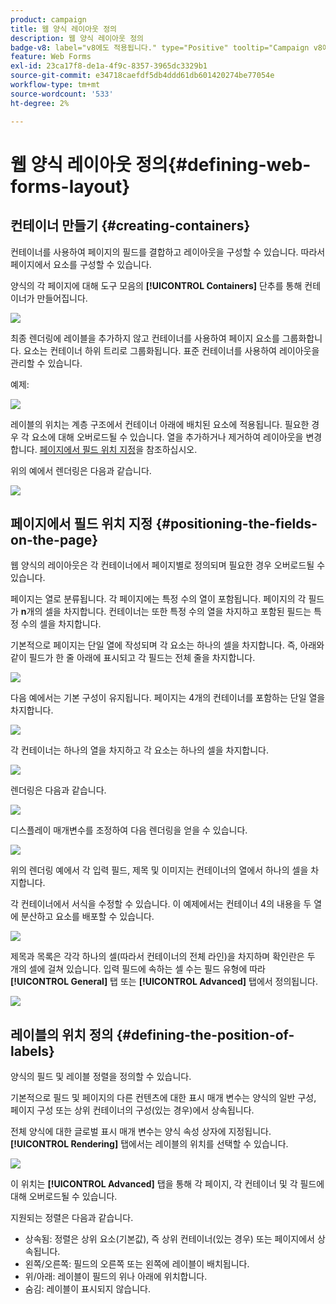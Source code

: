 ```yaml
---
product: campaign
title: 웹 양식 레이아웃 정의
description: 웹 양식 레이아웃 정의
badge-v8: label="v8에도 적용됩니다." type="Positive" tooltip="Campaign v8에도 적용됩니다."
feature: Web Forms
exl-id: 23ca17f8-de1a-4f9c-8357-3965dc3329b1
source-git-commit: e34718caefdf5db4ddd61db601420274be77054e
workflow-type: tm+mt
source-wordcount: '533'
ht-degree: 2%

---
```


# 웹 양식 레이아웃 정의{#defining-web-forms-layout}



## 컨테이너 만들기 {#creating-containers}

컨테이너를 사용하여 페이지의 필드를 결합하고 레이아웃을 구성할 수 있습니다. 따라서 페이지에서 요소를 구성할 수 있습니다.

양식의 각 페이지에 대해 도구 모음의 **[!UICONTROL Containers]** 단추를 통해 컨테이너가 만들어집니다.

![](assets/s_ncs_admin_survey_containers_add.png)

최종 렌더링에 레이블을 추가하지 않고 컨테이너를 사용하여 페이지 요소를 그룹화합니다. 요소는 컨테이너 하위 트리로 그룹화됩니다. 표준 컨테이너를 사용하여 레이아웃을 관리할 수 있습니다.

예제:

![](assets/s_ncs_admin_survey_containers_std_arbo.png)

레이블의 위치는 계층 구조에서 컨테이너 아래에 배치된 요소에 적용됩니다. 필요한 경우 각 요소에 대해 오버로드될 수 있습니다. 열을 추가하거나 제거하여 레이아웃을 변경합니다. [페이지에서 필드 위치 지정](#positioning-the-fields-on-the-page)을 참조하십시오.

위의 예에서 렌더링은 다음과 같습니다.

![](assets/s_ncs_admin_survey_containers_std_ex.png)

## 페이지에서 필드 위치 지정 {#positioning-the-fields-on-the-page}

웹 양식의 레이아웃은 각 컨테이너에서 페이지별로 정의되며 필요한 경우 오버로드될 수 있습니다.

페이지는 열로 분류됩니다. 각 페이지에는 특정 수의 열이 포함됩니다. 페이지의 각 필드가 **n**&#x200B;개의 셀을 차지합니다. 컨테이너는 또한 특정 수의 열을 차지하고 포함된 필드는 특정 수의 셀을 차지합니다.

기본적으로 페이지는 단일 열에 작성되며 각 요소는 하나의 셀을 차지합니다. 즉, 아래와 같이 필드가 한 줄 아래에 표시되고 각 필드는 전체 줄을 차지합니다.

![](assets/s_ncs_admin_survey_container_ex.png)

다음 예에서는 기본 구성이 유지됩니다. 페이지는 4개의 컨테이너를 포함하는 단일 열을 차지합니다.

![](assets/s_ncs_admin_survey_container_ex0.png)

각 컨테이너는 하나의 열을 차지하고 각 요소는 하나의 셀을 차지합니다.

![](assets/s_ncs_admin_survey_container_ex0a.png)

렌더링은 다음과 같습니다.

![](assets/s_ncs_admin_survey_container_ex0_rend.png)

디스플레이 매개변수를 조정하여 다음 렌더링을 얻을 수 있습니다.

![](assets/s_ncs_admin_survey_container_ex1_rend.png)

위의 렌더링 예에서 각 입력 필드, 제목 및 이미지는 컨테이너의 열에서 하나의 셀을 차지합니다.

각 컨테이너에서 서식을 수정할 수 있습니다. 이 예제에서는 컨테이너 4의 내용을 두 열에 분산하고 요소를 배포할 수 있습니다.

![](assets/s_ncs_admin_survey_container_ex2_rend.png)

제목과 목록은 각각 하나의 셀(따라서 컨테이너의 전체 라인)을 차지하며 확인란은 두 개의 셀에 걸쳐 있습니다. 입력 필드에 속하는 셀 수는 필드 유형에 따라 **[!UICONTROL General]** 탭 또는 **[!UICONTROL Advanced]** 탭에서 정의됩니다.

![](assets/s_ncs_admin_survey_container_ex2.png)

## 레이블의 위치 정의 {#defining-the-position-of-labels}

양식의 필드 및 레이블 정렬을 정의할 수 있습니다.

기본적으로 필드 및 페이지의 다른 컨텐츠에 대한 표시 매개 변수는 양식의 일반 구성, 페이지 구성 또는 상위 컨테이너의 구성(있는 경우)에서 상속됩니다.

전체 양식에 대한 글로벌 표시 매개 변수는 양식 속성 상자에 지정됩니다. **[!UICONTROL Rendering]** 탭에서는 레이블의 위치를 선택할 수 있습니다.

![](assets/s_ncs_admin_survey_label_position.png)

이 위치는 **[!UICONTROL Advanced]** 탭을 통해 각 페이지, 각 컨테이너 및 각 필드에 대해 오버로드될 수 있습니다.

지원되는 정렬은 다음과 같습니다.

* 상속됨: 정렬은 상위 요소(기본값), 즉 상위 컨테이너(있는 경우) 또는 페이지에서 상속됩니다.
* 왼쪽/오른쪽: 필드의 오른쪽 또는 왼쪽에 레이블이 배치됩니다.
* 위/아래: 레이블이 필드의 위나 아래에 위치합니다.
* 숨김: 레이블이 표시되지 않습니다.

